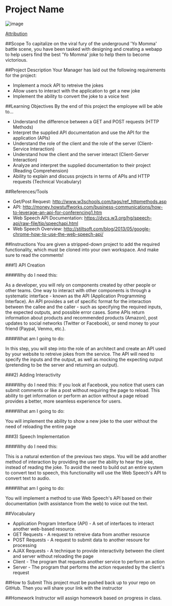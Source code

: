 # Project Name

![image](https://farm8.staticflickr.com/7055/6899344713_a3f7f44921.jpg)

[Attribution](https://www.flickr.com/photos/gammaman/6899344713/in/photolist-bvEWPc-6e3ddD-6VPfbU-b3QsG4-6be4Dm-59aqWm-6b9QvT-5Hn9TB-6b9Xpc-6bdhSs-6bdzqS-6be2Vm-6bdqNm-6be1cb-6be5c7-6b9iRc-6be49J-6b9PGg-6bdt8d-6bdVcN-6bdpP3-6b9NhD-6b97Av-6b9ftp-6b9Fmz-6b9SJV-6b9HFi-6b9cEx-6b96ZZ-6bdkEj-6bdr2W-6b9hYF-6bdjwS-6b9ecp-6b9M2r-6bdXX3-6be1PU-6b9eHZ-6b9GXB-6b9WRF-6b9rEX-6bdiF1-kDPp7-5iNYSG-5YZWBT-7m1cNx-5jxxLW-5jteQH-5jt8ep-5jt7AK)

##Scope
To capitalize on the viral fury of the underground 'Yo Momma' battle scene, you have been tasked with designing and creating a webapp to help users find the best 'Yo Momma' joke to help them to become victorious.

##Project Description
Your Manager has laid out the following requirements for the project: 

* Implement a mock API to retreive the jokes
* Allow users to interact with the application to get a new joke
* Implement the ability to convert the joke to a voice text

##Learning Objectives
By the end of this project the employee will be able to...

* Understand the difference between a GET and POST requests (HTTP Methods)
* Interpret the supplied API documentation and use the API for the application (APIs)
* Understand the role of the client and the role of the server (Client-Service Interaction)
* Understand how the client and the server interact (Client-Server Interaction)
* Analyze and interpret the supplied documentation to their project (Reading Comprehension)
* Ability to explain and discuss projects in terms of APIs and HTTP requests (Technical Vocabulary)

##References/Tools

* Get/Post Request: http://www.w3schools.com/tags/ref_httpmethods.asp
* API: http://money.howstuffworks.com/business-communications/how-to-leverage-an-api-for-conferencing1.htm
* Web Speech API Documentation: https://dvcs.w3.org/hg/speech-api/raw-file/tip/speechapi.html
* Web Speech Overview: http://stiltsoft.com/blog/2013/05/google-chrome-how-to-use-the-web-speech-api/

##Instructions
You are given a stripped-down project to add the required functionality, which must be cloned into your own workspace.  And make sure to read the comments!

###1) API Creation

####Why do I need this:

As a developer, you will rely on components created by other people or other teams. One way to interact with other components is through a systematic interface - known as the API (Application Programming Interface).  An API provides a set of specific format for the interaction between the callee and the caller - such as specifying the required inputs, the expected outputs, and possible error cases.  Some APIs return information about products and recommended products (Amazon), post updates to social networks (Twitter or Facebook), or send money to your friend (Paypal, Venmo, etc.).

####What am I going to do:

In this step, you will step into the role of an architect and create an API used by your website to retreive jokes from the service.  The API will need to specify the inputs and the output, as well as mocking the expecting output (pretending to be the server and returning an output).

###2) Adding Interactivity

####Why do I need this: 
If you look at Facebook, you notice that users can submit comments or like a post without requiring the page to reload.  This ability to get information or perform an action without a page reload provides a better, more seamless experience for users.

####What am I going to do: 

You will implement the ability to show a new joke to the user without the need of reloading the entire page

###3) Speech Implementation

####Why do I need this: 

This is a natural extention of the previous two steps.  You will be add another method of interaction by providing the user the ability to hear the joke, instead of reading the joke.  To avoid the need to build out an entire system to convert text to speech, this functionality will use the Web Speech's API to convert text to audio.

####What am I going to do:

You will implement a method to use Web Speech's API based on their documentation (with assistance from the web) to voice out the text.

##Vocabulary

* Application Program Interface (API) - A set of interfaces to interact another web-based resource.
* GET Requests - A request to retreive data from another resource
* POST Requests - A request to submit data to another resoure for processing
* AJAX Requests - A technique to provide interactivity between the client and server without reloading the page
* Client - The program that requests another service to perform an action 
* Server - The program that performs the action requested by the client's request

##How to Submit
This project must be pushed back up to your repo on GitHub. Then you will share your link with the instructor

##Homework
Instructor will assign homework based on progress in class.
